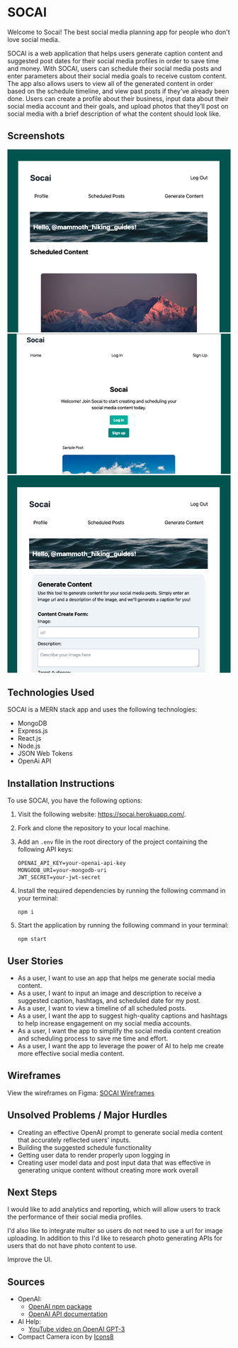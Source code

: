 # SOCAI

Welcome to Socai! The best social media planning app for people who don't love social media. 

SOCAI is a web application that helps users generate caption content and suggested post dates for their social media profiles in order to save time and money. With SOCAI, users can schedule their social media posts and enter parameters about their social media goals to receive custom content. The app also allows users to view all of the generated content in order based on the schedule timeline, and view past posts if they’ve already been done. Users can create a profile about their business, input data about their social media account and their goals, and upload photos that they’ll post on social media with a brief description of what the content should look like.

## Screenshots

![SOCAI Landing Page](frontend/src/assets/socai-sched.png)
![SOCAI Dashboard](frontend/src/assets/socai-home.png)
![SOCAI Profile](frontend/src/assets/socai-gen.png)

## Technologies Used

SOCAI is a MERN stack app and uses the following technologies:
- MongoDB
- Express.js
- React.js
- Node.js
- JSON Web Tokens
- OpenAi API 

## Installation Instructions 

To use SOCAI, you have the following options: 

1. Visit the following website: https://socai.herokuapp.com/. 

2. Fork and clone the repository to your local machine. 

3. Add an `.env` file in the root directory of the project containing the following API keys: 

   ```
   OPENAI_API_KEY=your-openai-api-key
   MONGODB_URI=your-mongodb-uri
   JWT_SECRET=your-jwt-secret
   ```

4. Install the required dependencies by running the following command in your terminal: 

   ```
   npm i
   ```

5. Start the application by running the following command in your terminal: 

   ```
   npm start
   ```

## User Stories

- As a user, I want to use an app that helps me generate social media content.
- As a user, I want to input an image and description to receive a suggested caption, hashtags, and scheduled date for my post.
- As a user, I want to view a timeline of all scheduled posts.
- As a user, I want the app to suggest high-quality captions and hashtags to help increase engagement on my social media accounts.
- As a user, I want the app to simplify the social media content creation and scheduling process to save me time and effort.
- As a user, I want the app to leverage the power of AI to help me create more effective social media content.

## Wireframes

View the wireframes on Figma: [SOCAI Wireframes](https://www.figma.com/file/Zg8KFrDKNQagcTZ4C50wnm/content-creator?node-id=0-1&t=IsiAQVmaqn1ERaDv-0)

## Unsolved Problems / Major Hurdles

- Creating an effective OpenAI prompt to generate social media content that accurately reflected users' inputs.
- Building the suggested schedule functionality
- Getting user data to render properly upon logging in
- Creating user model data and post input data that was effective in generating unique content without creating more work overall

## Next Steps

I would like to add analytics and reporting, which will allow users to track the performance of their social media profiles. 

I'd also like to integrate multer so users do not need to use a url for image uploading. In addition to this I'd like to research photo generating APIs for users that do not have photo content to use. 

Improve the UI. 

## Sources

- OpenAI:
  - [OpenAI npm package](https://www.npmjs.com/package/openai-api)
  - [OpenAI API documentation](https://platform.openai.com/docs/libraries)
- AI Help:
  - [YouTube video on OpenAI GPT-3](https://www.youtube.com/watch?v=_tYuhnlw7OU)
- Compact Camera icon by [Icons8](https://icons8.com/icon/85921/compact-camera) 